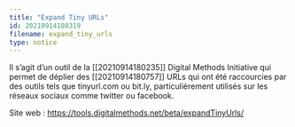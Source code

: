 ```yaml
---
title: "Expand Tiny URLs"
id: 20210914180319
filename: expand_tiny_urls
type: notice
---
```


Il s’agit d’un outil de la [[20210914180235]] Digital Methods Initiative qui permet de déplier des [[20210914180757]] URLs qui ont été raccourcies par des outils tels que tinyurl.com ou bit.ly, particulièrement utilisés sur les réseaux sociaux comme twitter ou facebook.

Site web : <https://tools.digitalmethods.net/beta/expandTinyUrls/>

